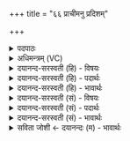 +++
title = "६६ प्राचीमनु प्रदिशम्"

+++
<details><summary>पदपाठः</summary>

प्राची॑म्। अनु॑। प्र॒दिश॒मिति॑ प्र॒ऽदिश॑म्। प्र। इ॒हि॒। वि॒द्वा॒न्। अ॒ग्नेः। अ॒ग्ने॒। पु॒रोऽअ॑ग्नि॒रिति॑ पु॒रःऽअ॑ग्निः। भ॒व॒। इ॒ह। विश्वाः॑। आशाः॑। दीद्या॑नः। वि। भा॒हि॒। ऊर्ज्ज॑म्। नः॒। धे॒हि॒। द्वि॒ऽपदे॑। चतु॑ष्पदे॑। चतुः॑पद॒ इति॒ चतुः॑ऽपदे। ६६।
</details>

<details><summary>अधिमन्त्रम् (VC)</summary>

- अग्निर्देवता
- विधृतिर्ऋषिः
- निचृदार्षी त्रिष्टुप्
- धैवतः
</details>

<details><summary>दयानन्द-सरस्वती (हि) - विषयः</summary>

फिर उसी विषय के अगले मन्त्र में कहा है ॥
</details>

<details><summary>दयानन्द-सरस्वती (हि) - पदार्थः</summary>

पदार्थान्वयभाषाः -  हे (अग्ने) शत्रुओं के जलानेहारे सभापति ! तू (प्राचीम्) पूर्व (प्रदिशम्) दिशा की ओर को (अनु, प्र, इहि) अनुकूलता से प्राप्त हो, (इह) इस राज्यकर्म में (अग्नेः) आग्नेय अस्त्र आदि के योग से (पुरोऽअग्निः) अग्नि के तुल्य अग्रगामी (विद्वान्) कार्य्य के जाननेवाले विद्वान् (भव) होओ (विश्वाः) समस्त (आशाः) दिशाओं को (दीद्यानः) निरन्तर प्रकाशित करते हुए सूर्य्य के समान (नः) हम लोगों के (द्विपदे) मनुष्यादि और (चतुष्पदे) गौ आदि पशुओं के लिये (ऊर्ज्जम्) अन्नादि पदार्थ को (धेहि) धारण कर तथा विद्या, विनय और पराक्रम से अभय का (वि, भाहि) प्रकाश कर ॥६६ ॥
</details>

<details><summary>दयानन्द-सरस्वती (हि) - भावार्थः</summary>

भावार्थभाषाः -  जो पूर्ण ब्रह्मचर्य्य से समस्त विद्याओं का अभ्यास कर युद्धविद्याओं को जान सब दिशाओं में स्तुति को प्राप्त होते हैं, वे मनुष्यों और पशुओं के खाने योग्य पदार्थों की उन्नति और रक्षा का विधान कर आनन्दयुक्त होते हैं ॥६६ ॥
</details>

<details><summary>दयानन्द-सरस्वती (सं) - विषयः</summary>

पुनस्तमेव विषयमाह ॥
</details>

<details><summary>दयानन्द-सरस्वती (सं) - पदार्थः</summary>

पदार्थान्वयभाषाः -  हे अग्ने सभेश ! त्वं प्राचीं प्रदिशमनुप्रेहि, त्वमिहाग्नेः पुरो अग्निरिव विद्वान् भव। विश्वा आशा दीद्यानः सन् नोऽस्माकं द्विपदे चतुष्पदे ऊर्जं धेहि, विद्याविनयपराक्रमैरभयं विभाहि ॥६६ ॥
</details>

<details><summary>दयानन्द-सरस्वती (सं) - भावार्थः</summary>

भावार्थभाषाः -  ये पूर्णेन ब्रह्मचर्येण सर्वा विद्या अभ्यस्य युद्धविद्यां विदित्वा सर्वासु दिक्षु स्तूयन्ते, ते मनुष्याणां पश्वादीनां च भक्ष्यभोज्यमुन्नीय रक्षां विधायानन्दिता भवन्तु ॥६६ ॥
</details>

<details><summary>सविता जोशी ← दयानन्दः (म) - भावार्थः</summary>

भावार्थभाषाः -  जे पूर्ण ब्रह्मचर्य पालन करतात व सर्व विद्यांचा अभ्यास करून युद्धविद्या जाणतात ते सर्वांच्या प्रशंसेस पात्र ठरतात असे लोक, माणसे व पशूंच्या खाण्याच्या पदार्थांची वृद्धी करून त्यांचे रक्षण करतात व आनंदात राहतात.
</details>